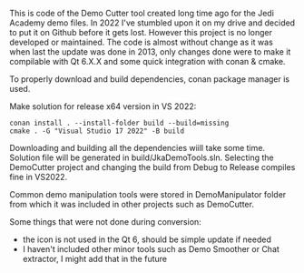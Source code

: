 This is code of the Demo Cutter tool created long time ago for the Jedi Academy demo files. In 2022 I've stumbled upon it on my drive and decided to put it on Github before it gets lost. However this project is no longer developed or maintained. The code is almost without change as it was when last the update was done in 2013, only changes done were to make it compilable with Qt 6.X.X and some quick integration with conan & cmake.

To properly download and build dependencies, conan package manager is used.

Make solution for release x64 version in VS 2022:

    conan install . --install-folder build --build=missing
    cmake . -G "Visual Studio 17 2022" -B build

Downloading and building all the dependencies wiill take some time. Solution file will be generated in build/JkaDemoTools.sln. Selecting the DemoCutter project and changing the build from Debug to Release compiles fine in VS2022.


Common demo manipulation tools were stored in DemoManipulator folder from which it was included in other projects such as DemoCutter.  

Some things that were not done during conversion:
 - the icon is not used in the Qt 6, should be simple update if needed
 - I haven't included other minor tools such as Demo Smoother or Chat extractor, I might add that in the future


